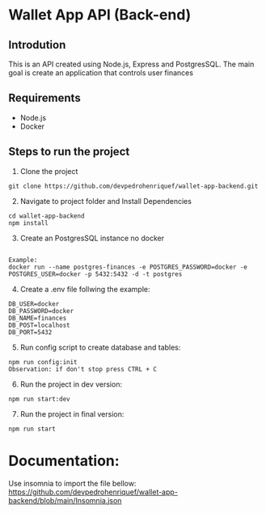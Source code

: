 # Wallet App API (Back-end)

## Introdution

This is an API created using Node.js, Express and PostgresSQL.
The main goal is create an application that controls user finances

## Requirements

- Node.js
- Docker

## Steps to run the project

1. Clone the project

```
git clone https://github.com/devpedrohenriquef/wallet-app-backend.git
```

2. Navigate to project folder and Install Dependencies

```
cd wallet-app-backend
npm install
```

3. Create an PostgresSQL instance no docker

```

Example:
docker run --name postgres-finances -e POSTGRES_PASSWORD=docker -e POSTGRES_USER=docker -p 5432:5432 -d -t postgres

```

4. Create a .env file follwing the example:

```
DB_USER=docker
DB_PASSWORD=docker
DB_NAME=finances
DB_POST=localhost
DB_PORT=5432
```

5. Run config script to create database and tables:

```
npm run config:init
Observation: if don't stop press CTRL + C
```

6. Run the project in dev version:

```
npm run start:dev
```

7. Run the project in final version:

```
npm run start
```

# Documentation:

Use insomnia to import the file bellow:
https://github.com/devpedrohenriquef/wallet-app-backend/blob/main/Insomnia.json
